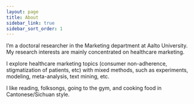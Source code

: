 ```yaml
---
layout: page
title: About
sidebar_link: true
sidebar_sort_order: 1
---
```

I’m a doctoral researcher in the Marketing department at Aalto University. My research interests are mainly concentrated on healthcare marketing.

I explore healthcare marketing topics (consumer non-adherence, stigmatization of patients, etc) with mixed methods, such as experiments, modeling, meta-analysis, text mining, etc.

I like reading, folksongs, going to the gym, and cooking food in Cantonese/Sichuan style.
